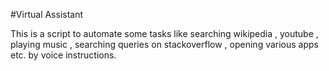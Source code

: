 #Virtual Assistant 

This is a script to automate some tasks like searching wikipedia , youtube , playing music , searching queries on stackoverflow , opening various apps etc. by voice instructions.

